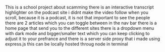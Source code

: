 This is a school project about scamming
there is an interactive transcript highlighter on the podcast site
i didnt make the video follow when you scroll, because it is a podcast, it is not that important to see the people
there are 2 articles which you can toggle between in the nav bar
there is a home page that send you to the different sites
there is a dropdown menu with dark mode and bigger/smaller text which you can keep clicking to adjust it to your prefrance
and there is a server side proxy that i made using express.js
this can be locally hosted throug node in terminal
